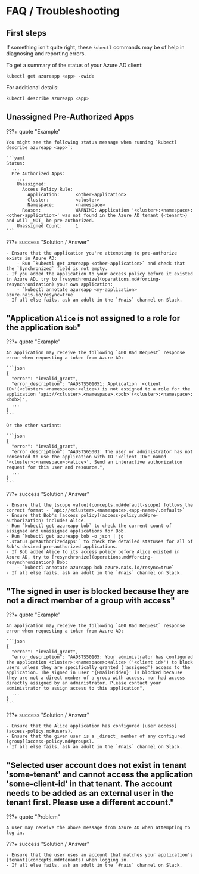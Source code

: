 # FAQ / Troubleshooting

## First steps

If something isn't quite right, these `kubectl` commands may be of help in diagnosing and reporting errors.

To get a summary of the status of your Azure AD client:

```bash
kubectl get azureapp <app> -owide 
```

For additional details:

```bash
kubectl describe azureapp <app>
```

## Unassigned Pre-Authorized Apps

???+ quote "Example"

    You might see the following status message when running `kubectl describe azureapp <app>`:

    ```yaml
    Status:
      ...
      Pre Authorized Apps:
        ...
        Unassigned:
          Access Policy Rule:
            Application:      <other-application>
            Cluster:          <cluster>
            Namespace:        <namespace>
          Reason:             WARNING: Application '<cluster>:<namespace>:<other-application>' was not found in the Azure AD tenant (<tenant>) and will _NOT_ be pre-authorized.
        Unassigned Count:     1
    ```

???+ success "Solution / Answer"

    - Ensure that the application you're attempting to pre-authorize exists in Azure AD:
        - Run `kubectl get azureapp <other-application>` and check that the `Synchronized` field is not empty.
    - If you added the application to your access policy before it existed in Azure AD, try to [resynchronize](operations.md#forcing-resynchronization) your own application:
        - `kubectl annotate azureapp <my-application> azure.nais.io/resync=true`
    - If all else fails, ask an adult in the `#nais` channel on Slack.

## "Application `Alice` is not assigned to a role for the application `Bob`"

???+ quote "Example"

    An application may receive the following `400 Bad Request` response error when requesting a token from Azure AD:

    ```json
    {
      "error": "invalid_grant",
      "error_description": "AADSTS501051: Application '<client ID>'(<cluster>:<namespace>:<alice>) is not assigned to a role for the application 'api://<cluster>.<namespace>.<bob>'(<cluster>:<namespace>:<bob>)",
      ...
    }
    ```

    Or the other variant:

    ```json
    {
      "error": "invalid_grant",
      "error_description": "AADSTS65001: The user or administrator has not consented to use the application with ID '<client ID>' named '<cluster>:<namespace>:<alice>'. Send an interactive authorization request for this user and resource.",
      ...
    }
    ```

???+ success "Solution / Answer"

    - Ensure that the [scope value](concepts.md#default-scope) follows the correct format - `api://<cluster>.<namespace>.<app-name>/.default>`
    - Ensure that Bob's [access policy](access-policy.md#pre-authorization) includes Alice.
    - Run `kubectl get azureapp bob` to check the current count of assigned and unassigned applications for Bob. 
    - Run `kubectl get azureapp bob -o json | jq '.status.preAuthorizedApps'` to check the detailed statuses for all of Bob's desired pre-authorized applications. 
    - If Bob added Alice to its access policy before Alice existed in Azure AD, try to [resynchronize](operations.md#forcing-resynchronization) Bob:
        - `kubectl annotate azureapp bob azure.nais.io/resync=true`
    - If all else fails, ask an adult in the `#nais` channel on Slack.

## "The signed in user is blocked because they are not a direct member of a group with access"

???+ quote "Example"

    An application may receive the following `400 Bad Request` response error when requesting a token from Azure AD:

    ```json
    {
      "error": "invalid_grant",
      "error_description": "AADSTS50105: Your administrator has configured the application <cluster>:<namespace>:<alice> ('<client id>') to block users unless they are specifically granted ('assigned') access to the application. The signed in user '{EmailHidden}' is blocked because they are not a direct member of a group with access, nor had access directly assigned by an administrator. Please contact your administrator to assign access to this application",
      ...
    }
    ```

???+ success "Solution / Answer"

    - Ensure that the Alice application has configured [user access](access-policy.md#users).
    - Ensure that the given user is a _direct_ member of any configured [group](access-policy.md#groups).
    - If all else fails, ask an adult in the `#nais` channel on Slack.


## "Selected user account does not exist in tenant 'some-tenant' and cannot access the application 'some-client-id' in that tenant. The account needs to be added as an external user in the tenant first. Please use a different account."

???+ quote "Problem"

    A user may receive the above message from Azure AD when attempting to log in.

???+ success "Solution / Answer"

    - Ensure that the user uses an account that matches your application's [tenant](concepts.md#tenants) when logging in.
    - If all else fails, ask an adult in the `#nais` channel on Slack.
